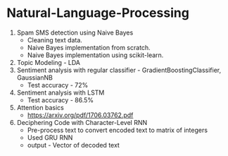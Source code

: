 # Natural-Language-Processing
1. Spam SMS detection using Naive Bayes
   * Cleaning text data.
   *  Naive Bayes implementation from scratch.
   * Naive Bayes implementation using scikit-learn.
2. Topic Modeling - LDA 
3. Sentiment analysis with regular classifier - GradientBoostingClassifier, GaussianNB 
    * Test accuracy - 72% 
4. Sentiment analysis with LSTM
    * Test accuracy - 86.5% 
5. Attention basics
    * https://arxiv.org/pdf/1706.03762.pdf
6. Deciphering Code with Character-Level RNN
    * Pre-process text to convert encoded text to matrix of integers
    * Used GRU RNN
    * output - Vector of decoded text
